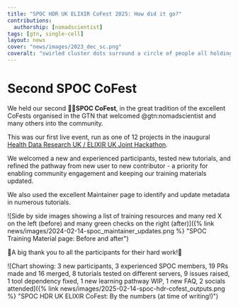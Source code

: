 ```yaml
---
title: "SPOC HDR UK ELIXIR CoFest 2025: How did it go?"
contributions:
  authorship: [nomadscientist]
tags: [gtn, single-cell]
layout: news
cover: "news/images/2023_dec_sc.png"
coveralt: "swirled cluster dots surround a circle of people all holding hands, looking towards the bright center (future)"
---
```


# Second SPOC CoFest

We held our second **🖖🏾SPOC CoFest**, in the great tradition of the excellent CoFests organised in the GTN that welcomed @gtn:nomadscientist and many others into the community.

This was our first live event, run as one of 12 projects in the inaugural [Health Data Research UK / ELIXIR UK Joint Hackathon](https://www.hdruk.ac.uk/research/research-data-infrastructure/hdr-uk-and-elixir-uk-hackathon/).

We welcomed a new and experienced participants, tested new tutorials, and refined the pathway from new user to new contributor - a priority for enabling community engagement and keeping our training materials updated.

We also used the excellent Maintainer page to identify and update metadata in numerous tutorials.

![Side by side images showing a list of training resources and many red X on the left (before) and many green checks on the right (after)]({% link news/images/2024-02-14-spoc_maintainer_updates.png %} "SPOC Training Material page: Before and after")

🎉A big thank you to all the participants for their hard work!🎉

![Chart showing: 3 new participants, 3 experienced SPOC members, 19 PRs made and 16 merged, 8 tutorials tested on different servers, 9 issues raised, 1 tool dependency fixed, 1 new learning pathway WIP, 1 new FAQ, 2 socials attended]({% link news/images/2025-02-14-spoc-hdr-cofest_outputs.png %} "SPOC HDR UK ELIXIR CoFest: By the numbers (at time of writing!)")

